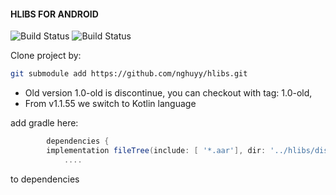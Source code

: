 #### HLIBS FOR ANDROID ####

![Build Status](https://ci.vnapps.com/buildStatus/icon?job=hlibs&subject=Build:${buildNumber}(${startTime}))
![Build Status](https://ci-backup.vnapps.com/buildStatus/icon?job=hlibs&subject=Backup:${duration}(${startTime}))

Clone project by:
```bash
git submodule add https://github.com/nghuyy/hlibs.git
```
+ Old version 1.0-old is discontinue, you can checkout with tag: 1.0-old,
+ From v1.1.55 we switch to Kotlin language 

add gradle here:

```gradle
		dependencies { 
		implementation fileTree(include: [ '*.aar'], dir: '../hlibs/dist')
			....
```
to dependencies
